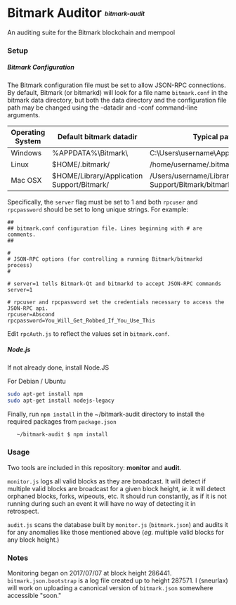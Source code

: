 # Bitmark Auditor <sub><sup><sub><sup>*bitmark-audit*</sup></sub></sup></sub>
An auditing suite for the Bitmark blockchain and mempool

### Setup

##### Bitmark Configuration
The Bitmark configuration file must be set to allow JSON-RPC connections.  By default, Bitmark (or bitmarkd) will look for a file name `bitmark.conf` in the bitmark data directory, but both the data directory and the configuration file path may be changed using the -datadir and -conf command-line arguments.

| Operating System | Default bitmark datadir                    | Typical path to configuration file                               |
|------------------|--------------------------------------------|------------------------------------------------------------------|
| Windows          | %APPDATA%\Bitmark\                         | C:\Users\username\AppData\Roaming\Bitmark\bitmark.conf           |
| Linux            | $HOME/.bitmark/                            | /home/username/.bitmark/bitmark.conf                             |
| Mac OSX          | $HOME/Library/Application Support/Bitmark/ | /Users/username/Library/Application Support/Bitmark/bitmark.conf |

Specifically, the `server` flag must be set to 1 and both `rpcuser` and `rpcpassword` should be set to long unique strings.  For example:

```
##
## bitmark.conf configuration file. Lines beginning with # are comments.
##

#
# JSON-RPC options (for controlling a running Bitmark/bitmarkd process)
#

# server=1 tells Bitmark-Qt and bitmarkd to accept JSON-RPC commands
server=1

# rpcuser and rpcpassword set the credentials necessary to access the JSON-RPC api.
rpcuser=Abscond
rpcpassword=You_Will_Get_Robbed_If_You_Use_This
```

Edit `rpcAuth.js` to reflect the values set in `bitmark.conf`.

##### Node.js
If not already done, install Node.JS

For Debian / Ubuntu
```bash
sudo apt-get install npm
sudo apt-get install nodejs-legacy
```

Finally, run `npm install` in the ~/bitmark-audit directory to install the required packages from `package.json`
```bash
   ~/bitmark-audit $ npm install
```

### Usage

Two tools are included in this repository: **monitor** and **audit**.

`monitor.js` logs all valid blocks as they are broadcast.  It will detect if multiple valid blocks are broadcast for a given block height, *ie.* it will detect orphaned blocks, forks, wipeouts, etc.  It should run constantly, as if it is not running during such an event it will have no way of detecting it in retrospect.

`audit.js` scans the database built by `monitor.js` (`bitmark.json`) and audits it for any anomalies like those mentioned above (*eg.* multiple valid blocks for any block height.)

### Notes

Monitoring began on 2017/07/07 at block height 286441.  `bitmark.json.bootstrap` is a log file created up to height 287571.  I (sneurlax) will work on uploading a canonical version of `bitmark.json` somewhere accessible "soon."

